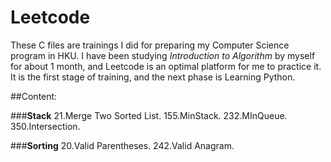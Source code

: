 # Leetcode

These C files are trainings I did for preparing my Computer Science program in HKU.
I have been studying *Introduction to Algorithm* by myself for about 1 month, and Leetcode is an optimal platform for me to practice it. It is the first stage of training, and the next phase is Learning Python.

##Content:

###**Stack**
21.Merge Two Sorted List.
155.MinStack.
232.MInQueue.
350.Intersection.

###**Sorting**
20.Valid Parentheses.
242.Valid Anagram.

